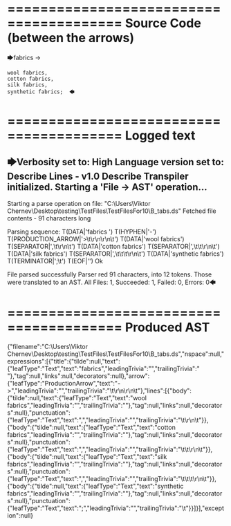 ========================================
Source Code (between the arrows)
========================================

🡆fabrics ->	

	wool fabrics,	
	cotton fabrics,		
	silk fabrics,			
	synthetic fabrics;	🡄

========================================
Logged text
========================================

🡆Verbosity set to: High
Language version set to: Describe Lines - v1.0
Describe Transpiler initialized.
Starting a 'File -> AST' operation...
------------------------
Starting a parse operation on file: "C:\Users\Viktor Chernev\Desktop\testing\TestFiles\TestFilesFor10\B_tabs.ds"
Fetched file contents - 91 characters long

Parsing sequence: T(DATA|'fabrics ') T(HYPHEN|'-') T(PRODUCTION_ARROW|'>\t\r\n\r\n\t') T(DATA|'wool fabrics') T(SEPARATOR|',\t\r\n\t') T(DATA|'cotton fabrics') T(SEPARATOR|',\t\t\r\n\t') T(DATA|'silk fabrics') T(SEPARATOR|',\t\t\t\r\n\t') T(DATA|'synthetic fabrics') T(TERMINATOR|';\t') T(EOF|'<EOF>') Ok

File parsed successfully
Parser red 91 characters, into 12 tokens.
Those were translated to an AST.
All Files: 1, Succeeded: 1, Failed: 0, Errors: 0🡄

========================================
Produced AST
========================================

{"filename":"C:\\Users\\Viktor Chernev\\Desktop\\testing\\TestFiles\\TestFilesFor10\\B_tabs.ds","nspace":null,"expressions":[{"title":{"tilde":null,"text":{"leafType":"Text","text":"fabrics","leadingTrivia":"","trailingTrivia":" "},"tag":null,"links":null,"decorators":null},"arrow":{"leafType":"ProductionArrow","text":"->","leadingTrivia":"","trailingTrivia":"\t\r\n\r\n\t"},"lines":[{"body":{"tilde":null,"text":{"leafType":"Text","text":"wool fabrics","leadingTrivia":"","trailingTrivia":""},"tag":null,"links":null,"decorators":null},"punctuation":{"leafType":"Text","text":",","leadingTrivia":"","trailingTrivia":"\t\r\n\t"}},{"body":{"tilde":null,"text":{"leafType":"Text","text":"cotton fabrics","leadingTrivia":"","trailingTrivia":""},"tag":null,"links":null,"decorators":null},"punctuation":{"leafType":"Text","text":",","leadingTrivia":"","trailingTrivia":"\t\t\r\n\t"}},{"body":{"tilde":null,"text":{"leafType":"Text","text":"silk fabrics","leadingTrivia":"","trailingTrivia":""},"tag":null,"links":null,"decorators":null},"punctuation":{"leafType":"Text","text":",","leadingTrivia":"","trailingTrivia":"\t\t\t\r\n\t"}},{"body":{"tilde":null,"text":{"leafType":"Text","text":"synthetic fabrics","leadingTrivia":"","trailingTrivia":""},"tag":null,"links":null,"decorators":null},"punctuation":{"leafType":"Text","text":";","leadingTrivia":"","trailingTrivia":"\t"}}]}],"exception":null}